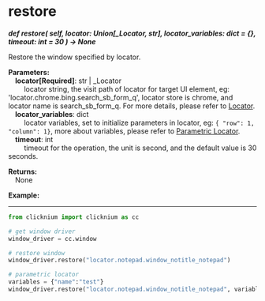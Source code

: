# restore

***def restore(
        self, 
        locator: Union[_Locator, str],
        locator_variables: dict = {}, 
        timeout: int = 30
    ) -> None***  

Restore the window specified by locator.  

**Parameters:**  
    &emsp;**locator[Required]**: str | _Locator   
        &emsp;&emsp; locator string, the visit path of locator for target UI element, eg: 'locator.chrome.bing.search_sb_form_q', locator store is chrome, and locator name is search_sb_form_q. For more details, please refer to [Locator](./../../../automation/locator.md).   
    &emsp;**locator_variables**: dict  
        &emsp;&emsp; locator variables, set to initialize parameters in locator, eg: `{ "row": 1,  "column": 1}`, more about variables, please refer to [Parametric Locator](./../../../automation/parametric_locator.md).  
    &emsp;**timeout**: int  
        &emsp;&emsp; timeout for the operation, the unit is second, and the default value is 30 seconds.

**Returns:**  
    &emsp;None

**Example:**
***
```python
from clicknium import clicknium as cc

# get window driver
window_driver = cc.window

# restore window
window_driver.restore("locator.notepad.window_notitle_notepad")

# parametric locator
variables = {"name":"test"}
window_driver.restore("locator.notepad.window_notitle_notepad", variables)
```
